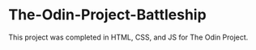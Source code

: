 # The-Odin-Project-Battleship

This project was completed in HTML, CSS, and JS for The Odin Project.